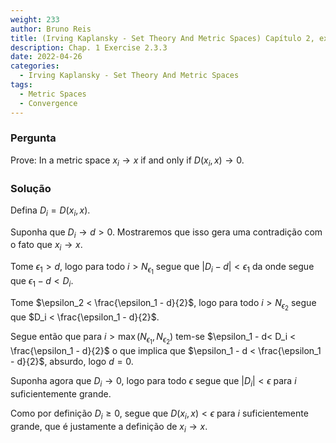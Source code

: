 ```yaml
---
weight: 233
author: Bruno Reis
title: (Irving Kaplansky - Set Theory And Metric Spaces) Capítulo 2, exercício 2.3.3
description: Chap. 1 Exercise 2.3.3
date: 2022-04-26
categories:
  - Irving Kaplansky - Set Theory And Metric Spaces
tags:
  - Metric Spaces
  - Convergence
---
```

### Pergunta
Prove: In a metric space $x_i \rightarrow x$ if and only if $D(x_i,x) \rightarrow 0$.

### Solução
Defina $D_i = D(x_i,x)$.

Suponha que $D_i \rightarrow d > 0$. Mostraremos que isso gera uma contradição com o fato que $x_i \rightarrow x$.

Tome $\epsilon_1 > d$, logo para todo $i > N_{\epsilon_1}$ segue que $|D_i - d| < \epsilon_1$ da onde segue que $\epsilon_1 - d < D_i$.

Tome $\epsilon_2 < \frac{\epsilon_1 - d}{2}$, logo para todo $i > N_{\epsilon_2}$ segue que $D_i < \frac{\epsilon_1 - d}{2}$.

Segue então que para $i > \max(N_{\epsilon_1}, N_{\epsilon_2})$ tem-se $\epsilon_1 - d< D_i < \frac{\epsilon_1 - d}{2}$ o que implica que $\epsilon_1 - d < \frac{\epsilon_1 - d}{2}$, absurdo, logo $d = 0$.

Suponha agora que $D_i \rightarrow 0$, logo para todo $\epsilon$ segue que $|D_i| < \epsilon$ para $i$ suficientemente grande. 

Como por definição $D_i \geq 0$, segue que $D(x_i,x) < \epsilon$ para $i$ suficientemente grande, que é justamente a definição de $x_i \rightarrow x$.
